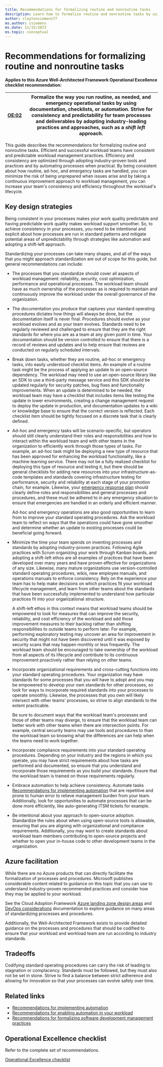 ```yaml
---
title: Recommendations for formalizing routine and nonroutine tasks
description: Learn how to formalize routine and nonroutine tasks by using documentation, checklists, or automation.
author: claytonsiemens77
ms.author: csiemens
ms.date: 11/15/2023
ms.topic: conceptual
---
```


# Recommendations for formalizing routine and nonroutine tasks

**Applies to this Azure Well-Architected Framework Operational Excellence checklist recommendation:** 

|[OE:02](checklist.md)| Formalize the way you run routine, as needed, and emergency operational tasks by using documentation, checklists, or automation. Strive for consistency and predictability for team processes and deliverables by adopting industry-leading practices and approaches, such as a *shift left* approach. | 
|---|---| 

This guide describes the recommendations for formalizing routine and nonroutine tasks. Efficient and successful workload teams have consistent and predictable workload management practices. Efficiency and consistency are optimized through adopting industry-proven tools and practices and by automating processes when practical. By being consistent about how routine, ad-hoc, and emergency tasks are handled, you can minimize the risk of being unprepared when issues arise and by taking a continuous improvement approach to workload management, you can increase your team's consistency and efficiency throughout the workload's lifecycle.

## Key design strategies

Being consistent in your processes makes your work quality predictable and having predictable work quality makes workload support smoother. So, to achieve consistency in your processes, you need to be intentional and explicit about how processes are run in standard patterns and mitigate potential areas of unpredictability through strategies like automation and adopting a shift-left approach.

Standardizing your processes can take many shapes, and all of the ways that you might approach standardization are out of scope for this guide, but general recommendations can include:

-   The processes that you standardize should cover all aspects of workload management: reliability, security, cost optimization, performance and operational processes. The workload team should have as much ownership of the processes as is required to maintain and continuously improve the workload under the overall governance of the organization.

-   The documentation you produce that captures your standard operating procedures dictates how things will always be done, but the documentation itself is never final. Procedures should evolve as your workload evolves and as your team evolves. Standards need to be regularly reviewed and challenged to ensure that they are the right standards for where you are as a team at any given point in time. Your documentation should be version controlled to ensure that there is a record of reviews and updates and to help ensure that reviews are conducted on regularly scheduled intervals.

-   Break down tasks, whether they are routine, ad-hoc or emergency tasks, into easily understood checklist items. An example of a routine task might be the process of applying an update to an open-source dependency. The workload may need to use an open-source library like an SDK to use a third-party message service and this SDK should be updated regularly for security patches, bug fixes and functionality improvements. When an update is determined to be needed, the workload team may have a checklist that includes items like testing the update in lower environments, creating a change management request to deploy the update in production, and documentation updates to a wiki or knowledge base to ensure that the correct version is reflected. Each checklist item should be tightly focused on a discrete task that is clearly defined.

-   Ad-hoc and emergency tasks will be scenario-specific, but operators should still clearly understand their roles and responsibilities and how to interact within the workload team and with other teams in the organization to efficiently work through those types of tasks. For example, an ad-hoc task might be deploying a new type of resource that has been approved for enhancing the workload functionality, like a machine learning service. There may not be a fully realized checklist for deploying this type of resource and testing it, but there should be general checklists for adding new resources into your infrastructure-as-code templates and standards covering infrastructure testing for performance, security and reliability at each stage of your promotion chain, for example. Likewise, your [emergency response plan](emergency-response.md) should clearly define roles and responsibilities and general processes and procedures, and these must be adhered to in any emergency situation to ensure that emergencies are handled in an orderly and efficient manner.

    Ad-hoc and emergency operations are also good opportunities to learn from to improve your standard operating procedures. Ask the workload team to reflect on ways that the operations could have gone smoother and determine whether an update to existing processes could be beneficial going forward.

-   Minimize the time your team spends on inventing processes and standards by adopting industry-proven practices. Following Agile practices with Scrum organizing your work through Kanban boards, and adopting a shift-left ethos are all examples of practices that have been developed over many years and have proven effective for organizations of any size. Likewise, many mature organizations use version-controlled standard operating procedures, wikis, new employee manuals, and operations manuals to enforce consistency. Rely on the experience your team has to help make decisions on which practices fit your workload lifecycle management, and learn from other teams about the standards that have been successfully implemented to understand how particular practices fit into your organizational structure.

    A shift-left ethos in this context means that workload teams should be empowered to look for measures that can improve the security, reliability, and cost efficiency of the workload and add those improvement measures to their backlog rather than shifting responsibilities to outside teams to perform later. For example, performing exploratory testing may uncover an area for improvement in security that might not have been discovered until it was exposed by security scans that may happen monthly or less frequently. The workload team should be encouraged to take ownership of the workload from all aspects of its lifecycle and contribute to its continuous improvement proactively rather than relying on other teams.

-   Incorporate organizational requirements and cross-cutting functions into your standard operating procedures. Your organization may have standards for some processes that you will have to adopt and you may be empowered to develop your own standards for other processes, so look for ways to incorporate required standards into your processes to operate smoothly. Likewise, the processes that you own will likely intersect with other teams' processes, so strive to align standards to the extent practicable.

    Be sure to document ways that the workload team's processes and those of other teams may diverge, to ensure that the workload team can better work with other teams when there are intersection points. For example, central security teams may use tools and procedures to than the workload team so knowing what the differences are can help when the teams need to work together.

-   Incorporate compliance requirements into your standard operating procedures. Depending on your industry and the regions in which you operate, you may have strict requirements about how tasks are performed and documented, so ensure that you understand and incorporate those requirements as you build your standards. Ensure that the workload team is trained on those requirements regularly.

-   Embrace automation to help achieve consistency. Automate tasks [Recommendations for implementing automation](automate-tasks.md) that are repetitive and prone to human error to relieve management burden from your team. Additionally, look for opportunities to automate processes that can be done more efficiently, like auto-generating ITSM tickets for example.

-   Be intentional about your approach to open-source adoption. Standardize the rules about when using open-source tools is allowable, ensuring that you are aligning with organizational and compliance requirements. Additionally, you may want to create standards about workload team members contributing to open-source projects and whether to open your in-house code to other development teams in the organization.

## Azure facilitation

While there are no Azure products that can directly facilitate the formalization of processes and procedures. Microsoft publishes considerable content related to guidance on this topic that you can use to understand industry-proven recommended practices and consider how they may be applied to your workload.

See the Cloud Adoption Framework [Azure landing zone design areas](/azure/cloud-adoption-framework/ready/landing-zone/design-areas) and [DevOps considerations](/azure/cloud-adoption-framework/ready/considerations/devops-principles-and-practices) documentation to explore guidance on many areas of standardizing processes and procedures.

Additionally, the Well-Architected Framework exists to provide detailed guidance on the processes and procedures that should be codified to ensure that your workload and workload team are run according to industry standards.

## Tradeoffs

Codifying standard operating procedures can carry the risk of leading to stagnation or complacency. Standards must be followed, but they must also not be set in stone. Strive to find a balance between strict adherence and allowing for innovation so that your processes can evolve safely over time.

## Related links

- [Recommendations for implementing automation](automate-tasks.md)
- [Recommendations for enabling automation in your workload](enable-automation.md)
- [Recommendations for formalizing software development management practices](formalize-development-practices.md)

## Operational Excellence checklist

Refer to the complete set of recommendations. 

[Operational Excellence checklist](checklist.md)